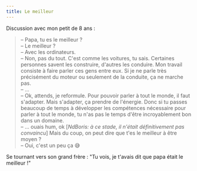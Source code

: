 ```yaml
---
title: Le meilleur
---
```

Discussion avec mon petit de 8 ans :

> – Papa, tu es le meilleur ?  
> – Le meilleur ?  
> – Avec les ordinateurs.  
> – Non, pas du tout. C'est comme les voitures, tu sais. Certaines personnes savent les construire, d'autres les conduire. Mon travail consiste à faire parler ces gens entre eux. Si je ne parle très précisément du moteur ou seulement de la conduite, ça ne marche pas.  
> – ...  
> – Ok, attends, je reformule. Pour pouvoir parler à tout le monde, il faut s'adapter. Mais s'adapter, ça prendre de l'énergie. Donc si tu passes beaucoup de temps à développer les compétences nécessaire pour parler à tout le monde, tu n'as pas le temps d'être incroyablement bon dans un domaine.  
> – ... ouais hum, ok \[_NdBoris: à ce stade, il n'était définitivement pas convaincu_\] Mais du coup, on peut dire que t'es le meilleur à être moyen ?  
> – Oui, c'est un peu ça 😅

Se tournant vers son grand frère : "Tu vois, je t'avais dit que papa était le meilleur !"